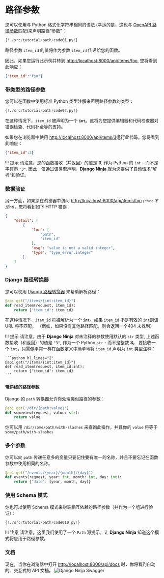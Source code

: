 # 路径参数
您可以使用与 Python 格式化字符串相同的语法 (幸运的是，这也与 <a href="https://swagger.io/docs/specification/describing-parameters/#path-parameters" target="_blank">OpenAPI 路径参数</a>匹配)来声明路径“参数”：

```python hl_lines="1 2"
{!./src/tutorial/path/code01.py!}
```

路径参数 `item_id` 的值将作为参数 `item_id` 传递给您的函数。

因此，如果您运行此示例并转到 <a href="http://localhost:8000/api/items/foo" target="_blank">http://localhost:8000/api/items/foo</a>, 您将看到此响应：

```JSON
{"item_id":"foo"}
```


### 带类型的路径参数
您可以在函数中使用标准 Python 类型注解来声明路径参数的类型：

```python hl_lines="2"
{!./src/tutorial/path/code02.py!}
```

在这种情况下，`item_id` 被声明为一个 **`int`**。这将为您提供编辑器和代码检查器对错误检查、代码补全等的支持。

如果您在浏览器中使用 <a href="http://localhost:8000/api/items/3" target="_blank">http://localhost:8000/api/items/3</a>运行此代码，您将看到此响应：
```JSON
{"item_id":3}
```

!!! 提示
    请注意，您的函数接收（并返回）的值是 **3**, 作为 Python 的 `int` - 而不是字符串 `"3"`.
    因此，仅通过该类型声明，**Django Ninja** 就为您提供了自动请求“解析”和验证。



### 数据验证
另一方面，如果您在浏览器中访问 <a href="http://localhost:8000/api/items/foo" target="_blank">http://localhost:8000/api/items/foo</a> <small>*(`"foo"` 不是int)*</small>，您将看到如下 HTTP 错误：

```JSON hl_lines="8"
{
    "detail": [
        {
            "loc": [
                "path",
                "item_id"
            ],
            "msg": "value is not a valid integer",
            "type": "type_error.integer"
        }
    ]
}
```


### Django 路径转换器

您可以使用 [Django 路径转换器](https://docs.djangoproject.com/en/stable/topics/http/urls/#path-converters)
来帮助解析路径：

```python hl_lines="1"
@api.get("/items/{int:item_id}")
def read_item(request, item_id):
    return {"item_id": item_id}
```

在这种情况下，`item_id` 将被解析为一个 **`int`**。如果 `item_id` 不是有效的 `int`则该 URL 将不匹配。
（例如，如果没有其他路径匹配，则会返回一个404 未找到）

!!! 提示
    请注意，由于 **Django Ninja** 对未注释的参数使用默认的 `str` 类型, 上述函数接收（和返回）的值是 `"3"`, 
    作为一个 Python `str` - 而不是整数 **3**。 要接收一个 `int`，只需像平常一样在函数定义中简单地将 `item_id` 
    声明为 `int` 类型注释：

    ```python hl_lines="2"
    @api.get("/items/{int:item_id}")
    def read_item(request, item_id:int):
        return {"item_id": item_id}
    ```
 
#### 带斜线的路径参数

Django 的 `path` 转换器允许你处理类似路径的参数：

```python hl_lines="1"
@api.get('/dir/{path:value}')
def someview(request, value: str):
    return value
```
你可以用 `/dir/some/path/with-slashes` 来查询此操作，并且你的 `value` 将等于 `some/path/with-slashes`

### 多个参数

你可以向  `path` 传递任意多的变量只要记住要有唯一的名称，并且不要忘记在函数参数中使用相同的名称。

```python
@api.get("/events/{year}/{month}/{day}")
def events(request, year: int, month: int, day: int):
    return {"date": [year, month, day]}
```


### 使用 Schema 模式

你也可以使用 Schema 模式来封装相互依赖的路径参数（并作为一个组进行验证）：


```python hl_lines="1 2  5 6 7 8 9 10 11 15"
{!./src/tutorial/path/code010.py!}
```

!!! 注意
    请注意，这里我们使用了一个  `Path` 源提示，让 **Django Ninja** 知道这个模式将应用于路径参数。

### 文档
现在，当你在浏览器中打开 <a href="http://localhost:8000/api/docs" target="_blank">http://localhost:8000/api/docs</a> 时，你将看到自动的、交互式的 API 文档。
![Django Ninja Swagger](../../img/tutorial-path-swagger.png)
